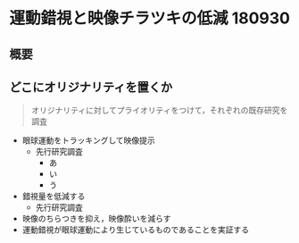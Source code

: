 # 運動錯視と映像チラツキの低減 180930

## 概要

## どこにオリジナリティを置くか
>オリジナリティに対してプライオリティをつけて，それぞれの既存研究を調査

- 眼球運動をトラッキングして映像提示
  - 先行研究調査
      - あ
      - い
      - う
- 錯視量を低減する
  - 先行研究調査
- 映像のちらつきを抑え，映像酔いを減らす
- 運動錯視が眼球運動により生じているものであることを実証する
